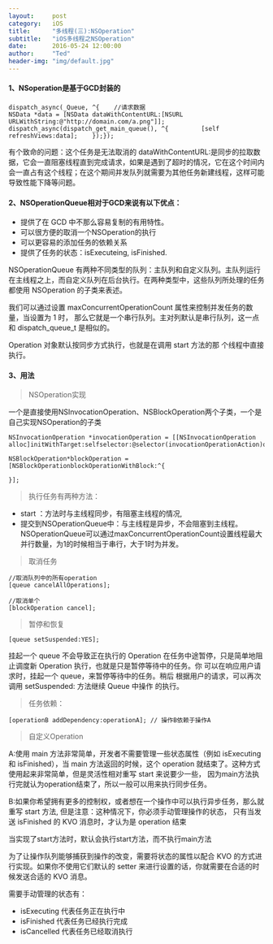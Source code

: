 ```yaml
---
layout:     post
category:   iOS
title:      "多线程(三):NSOperation"
subtitle:   "iOS多线程之NSOperation"
date:       2016-05-24 12:00:00
author:     "Ted"
header-img: "img/default.jpg"
---
```


#### 1、NSoperation是基于GCD封装的

```objc
dispatch_async(_Queue, ^{    //请求数据  
NSData *data = [NSData dataWithContentURL:[NSURL URLWithString:@"http://domain.com/a.png"]];    
dispatch_async(dispatch_get_main_queue(), ^{         [self refreshViews:data];    });});
```

有个致命的问题：这个任务是无法取消的 dataWithContentURL:是同步的拉取数据，它会一直阻塞线程直到完成请求，如果是遇到了超时的情况，它在这个时间内会一直占有这个线程；在这个期间并发队列就需要为其他任务新建线程，这样可能导致性能下降等问题。

#### 2、NSOperationQueue相对于GCD来说有以下优点：

- 提供了在 GCD 中不那么容易复制的有用特性。
- 可以很方便的取消一个NSOperation的执行
- 可以更容易的添加任务的依赖关系
- 提供了任务的状态：isExecuteing, isFinished.

NSOperationQueue 有两种不同类型的队列：主队列和自定义队列。主队列运行在主线程之上，而自定义队列在后台执行。在两种类型中，这些队列所处理的任务都使用 NSOperation 的子类来表述。

我们可以通过设置 maxConcurrentOperationCount 属性来控制并发任务的数量，当设置为 1 时， 那么它就是一个串行队列。主对列默认是串行队列，这一点和 dispatch_queue_t 是相似的。

Operation 对象默认按同步方式执行，也就是在调用 start 方法的那 个线程中直接执行。

#### 3、用法

> NSOperation实现

一个是直接使用NSInvocationOperation、NSBlockOperation两个子类，一个是自己实现NSOperation的子类

```objc
NSInvocationOperation *invocationOperation = [[NSInvocationOperation alloc]initWithTarget:selfselector:@selector(invocationOperationAction)object:nil];
```

```Objc
NSBlockOperation*blockOperation = [NSBlockOperationblockOperationWithBlock:^{

}];
```

> 执行任务有两种方法：

- start ：方法时与主线程同步，有阻塞主线程的情况,
- 提交到NSOperationQueue中：与主线程是异步，不会阻塞到主线程。NSOperationQueue可以通过maxConcurrentOperationCount设置线程最大并行数量，为1的时候相当于串行，大于1时为并发。

> 取消任务

```objc
//取消队列中的所有operation
[queue cancelAllOperations];

//取消单个
[blockOperation cancel];
```

> 暂停和恢复

```objc
[queue setSuspended:YES];
```

挂起一个 queue 不会导致正在执行的 Operation 在任务中途暂停，只是简单地阻止调度新 Operation 执行，也就是只是暂停等待中的任务。你 可以在响应用户请求时，挂起一个 queue，来暂停等待中的任务。稍后 根据用户的请求，可以再次调用 setSuspended: 方法继续 Queue 中操作 的执行。

> 任务依赖：

```objc
[operationB addDependency:operationA]; // 操作B依赖于操作A
```

> 自定义Operation

A:使用 main 方法非常简单，开发者不需要管理一些状态属性（例如 isExecuting 和 isFinished），当 main 方法返回的时候，这个 operation 就结束了。这种方式使用起来非常简单，但是灵活性相对重写 start 来说要少一些， 因为main方法执行完就认为operation结束了，所以一般可以用来执行同步任务。

B:如果你希望拥有更多的控制权，或者想在一个操作中可以执行异步任务，那么就重写 start 方法, 但是注意：这种情况下，你必须手动管理操作的状态， 只有当发送 isFinished 的 KVO 消息时，才认为是 operation 结束

当实现了start方法时，默认会执行start方法，而不执行main方法

为了让操作队列能够捕获到操作的改变，需要将状态的属性以配合 KVO 的方式进行实现。如果你不使用它们默认的 setter 来进行设置的话，你就需要在合适的时候发送合适的 KVO 消息。

需要手动管理的状态有：

- isExecuting 代表任务正在执行中
- isFinished 代表任务已经执行完成
- isCancelled 代表任务已经取消执行